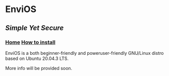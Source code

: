# EnviOS
## _Simple Yet Secure_
### [Home](https://kevadesu.github.io/EnviOS) [How to install](https://kevadesu.github.io/HOWTOINSTALL)
EnviOS is a both beginner-friendly and poweruser-friendly GNU/Linux distro based on Ubuntu 20.04.3 LTS.

More info will be provided soon.
